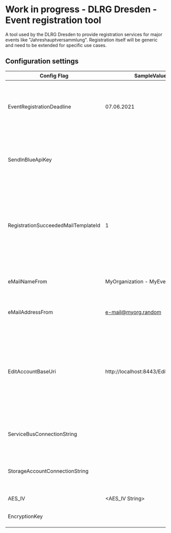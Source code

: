 # Work in progress - DLRG Dresden - Event registration tool

A tool used by the DLRG Dresden to provide registration services for major events like "Jahreshauptversammlung". Registration itself will be generic and need to be extended for specific use cases. 

## Configuration settings

| Config Flag                         | SampleValue                            | Description                                                                                                                                        |
|-------------------------------------|----------------------------------------|----------------------------------------------------------------------------------------------------------------------------------------------------|
| EventRegistrationDeadline           | 07.06.2021                             | The Registration Deadline. If that date is passed, no further registration is possible.                                                            |
| SendInBlueApiKey                    | <RandomString>                         | The API Key from the SendInBlue Account which will be used as E-Mail provider.                                                                     |
| RegistrationSucceededMailTemplateId | 1                                      | The Number of the SendInBlue E-Mail Template which will be used for E-Mail Notification after a successful registration                            |
| eMailNameFrom                       | MyOrganization - MyEvent               | The Name from which the E-Mail should be from.                                                                                                     |
| eMailAddressFrom                    | e-mail@myorg.random                    | The E-Mail Address where the Mail is from.                                                                                                         |
| EditAccountBaseUri                  | http://localhost:8443/EditRegistration | The BaseUrl to the Webfrontend where the user can edit its bookings. Will be automatically enhanced with the users informations as clickable link. |
| ServiceBusConnectionString          | <ConnectionStrin>                      | The connection string to the Azure Service Bus.                                                                                                    |
| StorageAccountConnectionString      | <ConnectionString>                     | The connection string to the Azure Storage Account.                                                                                                |
| AES_IV                              | <AES_IV String>                        | AES_IV String                                                                                                                                      |
| EncryptionKey                       | <Encryption Key>                       | The Encryption Key for AES.                                                                                                                        |
